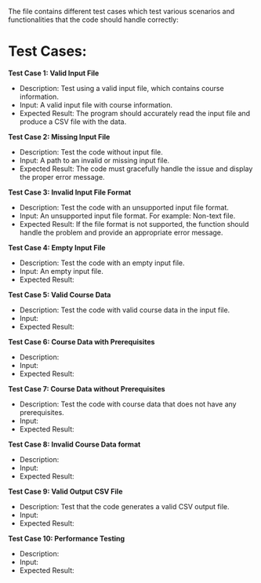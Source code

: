 The file contains different test cases which test various scenarios and functionalities that the code should handle correctly:

# Test Cases:

**Test Case 1: Valid Input File**

- Description: Test using a valid input file, which contains course information.
- Input: A valid input file with course information.
- Expected Result: The program should accurately read the input file and produce a CSV file with the data.

**Test Case 2: Missing Input File**

- Description: Test the code without input file.
- Input: A path to an invalid or missing input file.
- Expected Result: The code must gracefully handle the issue and display the proper error message.

**Test Case 3: Invalid Input File Format**

- Description: Test the code with an unsupported input file format. 
- Input: An unsupported input file format. For example: Non-text file.
- Expected Result: If the file format is not supported, the function should handle the problem and provide an appropriate error message.

**Test Case 4: Empty Input File**

- Description: Test the code with an empty input file.
- Input: An empty input file.
- Expected Result:

**Test Case 5: Valid Course Data**

- Description: Test the code with valid course data in the input file.
- Input:
- Expected Result:

**Test Case 6: Course Data with Prerequisites**

- Description:
- Input: 
- Expected Result:

**Test Case 7: Course Data without Prerequisites**

- Description: Test the code with course data that does not have any prerequisites.
- Input: 
- Expected Result:

**Test Case 8: Invalid Course Data format**

- Description: 
- Input: 
- Expected Result:

**Test Case 9: Valid Output CSV File**
- Description: Test that the code generates a valid CSV output file.
- Input:
- Expected Result: 

**Test Case 10: Performance Testing**

- Description:
- Input: 
- Expected Result:

